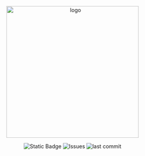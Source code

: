 <p align="center">
<img alt="logo" src="assets/tube-tracker.png" width="350">
</p>
<p align="center">
<img alt="Static Badge" src="https://img.shields.io/badge/license-MIT-MIT">
 <img alt="Issues" src=https://img.shields.io/github/issues/romisadeh/tube-tracker>
 <img alt="last commit" src=https://img.shields.io/github/last-commit/romisadeh/tube-tracker>

</p>
